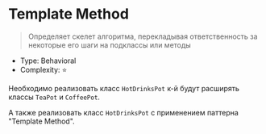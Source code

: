 # Template Method

> Определяет скелет алгоритма, перекладывая ответственность за 
> некоторые его шаги на подклассы или методы

- Type: Behavioral
- Complexity: ⭐

Необходимо реализовать класс `HotDrinksPot` к-й будут расширять
классы `TeaPot` и `CoffeePot`.

А также реализовать класс `HotDrinksPot` с применением паттерна "Template Method".